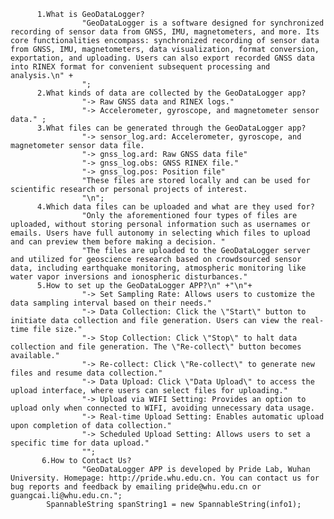           1.What is GeoDataLogger? 
                    "GeoDataLogger is a software designed for synchronized recording of sensor data from GNSS, IMU, magnetometers, and more. Its core functionalities encompass: synchronized recording of sensor data from GNSS, IMU, magnetometers, data visualization, format conversion, exportation, and uploading. Users can also export recorded GNSS data into RINEX format for convenient subsequent processing and analysis.\n" +
                    ";
          2.What kinds of data are collected by the GeoDataLogger app?
                    "-> Raw GNSS data and RINEX logs." 
                    "-> Accelerometer, gyroscope, and magnetometer sensor data." ;
          3.What files can be generated through the GeoDataLogger app?
                    "-> sensor_log.ard: Accelerometer, gyroscope, and magnetometer sensor data file. 
                    "-> gnss_log.ard: Raw GNSS data file" 
                    "-> gnss_log.obs: GNSS RINEX file." 
                    "-> gnss_log.pos: Position file" 
                    "These files are stored locally and can be used for scientific research or personal projects of interest.
                    "\n";
          4.Which data files can be uploaded and what are they used for?
                    "Only the aforementioned four types of files are uploaded, without storing personal information such as usernames or emails. Users have full autonomy in selecting which files to upload and can preview them before making a decision. " 
                    "The files are uploaded to the GeoDataLogger server and utilized for geoscience research based on crowdsourced sensor data, including earthquake monitoring, atmospheric monitoring like water vapor inversions and ionospheric disturbances." 
          5.How to set up the GeoDataLogger APP?\n" +"\n"+
                    "-> Set Sampling Rate: Allows users to customize the data sampling interval based on their needs." 
                    "-> Data Collection: Click the \"Start\" button to initiate data collection and file generation. Users can view the real-time file size." 
                    "-> Stop Collection: Click \"Stop\" to halt data collection and file generation. The \"Re-collect\" button becomes available." 
                    "-> Re-collect: Click \"Re-collect\" to generate new files and resume data collection." 
                    "-> Data Upload: Click \"Data Upload\" to access the upload interface, where users can select files for uploading." 
                    "-> Upload via WIFI Setting: Provides an option to upload only when connected to WIFI, avoiding unnecessary data usage. 
                    "-> Real-time Upload Setting: Enables automatic upload upon completion of data collection." 
                    "-> Scheduled Upload Setting: Allows users to set a specific time for data upload." 
                    "";
           6.How to Contact Us?
                    "GeoDataLogger APP is developed by Pride Lab, Wuhan University. Homepage: http://pride.whu.edu.cn. You can contact us for bug reports and feedback by emailing pride@whu.edu.cn or guangcai.li@whu.edu.cn.";
            SpannableString spanString1 = new SpannableString(info1);
